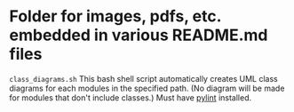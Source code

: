 # Folder for images, pdfs, etc. embedded in various README.md files

`class_diagrams.sh` This bash shell script automatically creates UML class diagrams for each modules in the specified path. (No diagram will be made for modules that don't include classes.) Must have [pylint](https://www.pylint.org/#install) installed.
